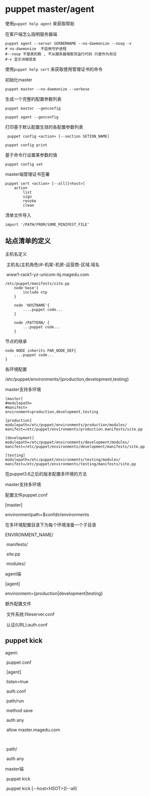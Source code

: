 # puppet master/agent

使用`puppet help agent` 来获取帮助

在客户端怎么指明服务器端

```
puppet agent --server SERBERNAME --no-daemonize --noop -v
# no-daemonize  不启用守护进程 
#--noop 不是真的跑 , 不从服务器端取货运行代码 只是作为测试
#-v 显示详细信息
```

使用`puppet help cert` 来获取使用管理证书的命令

初始化master

`puppet master --no-daemonize --verbose` 

生成一个完整的配置参数列表

`puppet master --genconfig` 

`puppet agent --genconfig` 

打印基于默认配置生效的各配置参数列表

` puppet config <action> [--section SETION_NAME]` 

`puppet config print` 

基于命令行设置某参数的值

`puppet config set` 



master端管理证书签署

```
puppet cert <action> [--all][<host>]
	action
		list
		sign
		revoke
		clean
```

清单文件导入

`import '/PATH/FROM/SOME_MINIFEST_FILE'` 

## 站点清单的定义

主机名定义

​	主机名(主机角色)#-机架-机房-运营商-区域.域名

​		www1-rack1-yz-unicom-bj.magedu.com

```
/etc/puppet/manifests/site.pp
	node'base'{
		include ntp
	}
	
	node 'HOSTNAME'{
		....puppet code...
	}
	
	node /PATTERN/ {
		...puppet code...
	}
```

节点的继承

```
node NODE inherits PAR_NODE_DEF{
	....puppet code...
}
```

各环境配置

/etc/puppet/environments/{production,development,testing}

master支持多环境

```
[master]
#modulepath=
#manifest=
environment=production,development,testing

[production]
modulepath=/etc/puppet/environments/production/modules/
manifest=/etc/puppet/environments/production.manifests/site.pp

[development]
modulepath=/etc/puppet/environments/development/modules/
manifest=/etc/puppet/environments/development/manifests/site.pp

[testing]
modulepath=/etc/puppet/environments/testing/modules/
manifest=/etc/puppet/environments/testing/manifests/site.pp
```

在puppet3.6之后的版本配置多环境的方法

master支持多环境

配置文件puppet.conf

[master]

environmentpath=$confdir/environments



在多环境配置目录下为每个环境准备一个子目录

ENVIRONMENT_NAME/

​	manifests/

​		site.pp

​	modules/



agent端

[agent]

environment={production|development|testing}

额外配置文件

​	文件系统:fileserver.conf

​	认证(URL):auth.conf

## puppet kick

agent:

​	puppet.conf

​	[agent]

​	listen=true

​	auth.conf

​	path/run

​	method save

​	auth any

​	allow master.magedu.com

​	



​	path/

​	auth any



master端

​	puppet kick

​		puppet kick [--host\<HSOT\>]\[--all\] 

